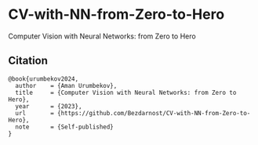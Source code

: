 # CV-with-NN-from-Zero-to-Hero
Computer Vision with Neural Networks: from Zero to Hero

## Citation

```
@book{urumbekov2024,
  author    = {Aman Urumbekov},
  title     = {Computer Vision with Neural Networks: from Zero to Hero},
  year      = {2023},
  url       = {https://github.com/Bezdarnost/CV-with-NN-from-Zero-to-Hero},
  note      = {Self-published}
}
```
